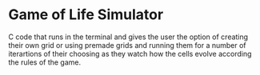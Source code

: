 # **Game of Life Simulator**
C code that runs in the terminal and gives the user the option of creating their own grid or using premade grids and running them for a number of iterartions of their choosing as they watch how the cells evolve according the rules of the game.

